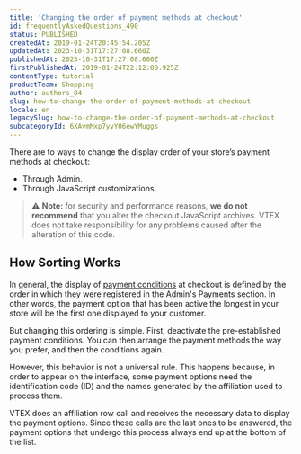 ```yaml
---
title: 'Changing the order of payment methods at checkout'
id: frequentlyAskedQuestions_490
status: PUBLISHED
createdAt: 2019-01-24T20:45:54.205Z
updatedAt: 2023-10-31T17:27:08.660Z
publishedAt: 2023-10-31T17:27:08.660Z
firstPublishedAt: 2019-01-24T22:12:00.925Z
contentType: tutorial
productTeam: Shopping
author: authors_84
slug: how-to-change-the-order-of-payment-methods-at-checkout
locale: en
legacySlug: how-to-change-the-order-of-payment-methods-at-checkout
subcategoryId: 6XAvmMxp7yyY06ewYMuggs
---
```


There are to ways to change the display order of your store’s payment methods at checkout:
- Through Admin.
- Through JavaScript customizations.

>⚠️ **Note:** for security and performance reasons, **we do not recommend** that you alter the checkout JavaScript archives. VTEX does not take responsibility for any problems caused after the alteration of this code.

## How Sorting Works

In general, the display of [payment conditions](/en/tutorial/how-to-configure-payment-conditions) at checkout is defined by the order in which they were registered in the Admin's Payments section. In other words, the payment option that has been active the longest in your store will be the first one displayed to your customer. 

But changing this ordering is simple. First, deactivate the pre-established payment conditions. You can then arrange the payment methods the way you prefer, and then the conditions again.

However, this behavior is not a universal rule. This happens because, in order to appear on the interface, some payment options need the identification code (ID) and the names generated by the affiliation used to process them.

VTEX does an affiliation row call and receives the necessary data to display the payment options. Since these calls are the last ones to be answered, the payment options that undergo this process always end up at the bottom of the list.
